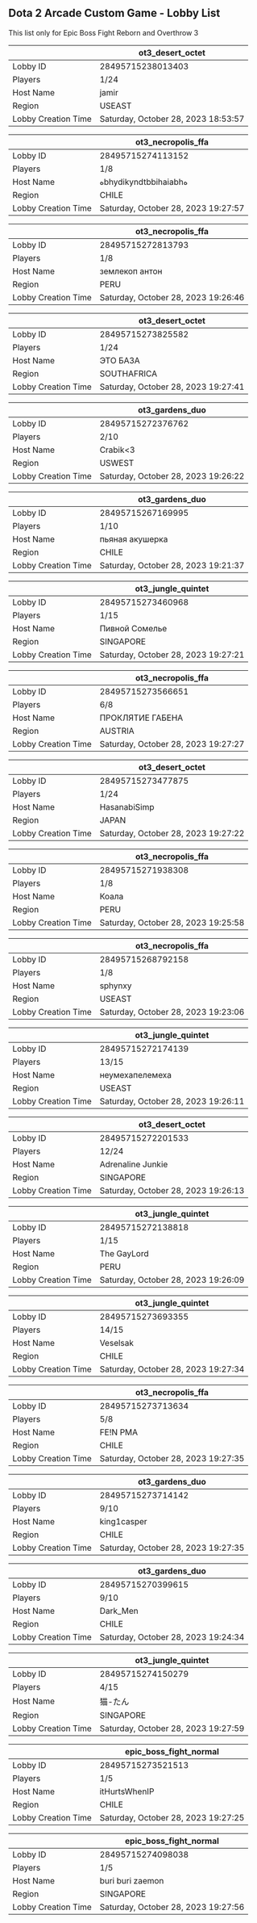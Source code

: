 ## Dota 2 Arcade Custom Game - Lobby List

This list only for Epic Boss Fight Reborn and Overthrow 3

|  | ot3_desert_octet |
| ------ | ------ |
| Lobby ID | 28495715238013403 |
| Players | 1/24 |
| Host Name | jamir |
| Region | USEAST |
| Lobby Creation Time | Saturday, October 28, 2023 18:53:57 |


|  | ot3_necropolis_ffa |
| ------ | ------ |
| Lobby ID | 28495715274113152 |
| Players | 1/8 |
| Host Name | ﻩbhydikyndtbbihaiabhﻩ |
| Region | CHILE |
| Lobby Creation Time | Saturday, October 28, 2023 19:27:57 |


|  | ot3_necropolis_ffa |
| ------ | ------ |
| Lobby ID | 28495715272813793 |
| Players | 1/8 |
| Host Name | землекоп антон |
| Region | PERU |
| Lobby Creation Time | Saturday, October 28, 2023 19:26:46 |


|  | ot3_desert_octet |
| ------ | ------ |
| Lobby ID | 28495715273825582 |
| Players | 1/24 |
| Host Name | ЭТО БАЗА |
| Region | SOUTHAFRICA |
| Lobby Creation Time | Saturday, October 28, 2023 19:27:41 |


|  | ot3_gardens_duo |
| ------ | ------ |
| Lobby ID | 28495715272376762 |
| Players | 2/10 |
| Host Name | Crabik<3 |
| Region | USWEST |
| Lobby Creation Time | Saturday, October 28, 2023 19:26:22 |


|  | ot3_gardens_duo |
| ------ | ------ |
| Lobby ID | 28495715267169995 |
| Players | 1/10 |
| Host Name | пьяная акушерка |
| Region | CHILE |
| Lobby Creation Time | Saturday, October 28, 2023 19:21:37 |


|  | ot3_jungle_quintet |
| ------ | ------ |
| Lobby ID | 28495715273460968 |
| Players | 1/15 |
| Host Name | Пивной Сомелье |
| Region | SINGAPORE |
| Lobby Creation Time | Saturday, October 28, 2023 19:27:21 |


|  | ot3_necropolis_ffa |
| ------ | ------ |
| Lobby ID | 28495715273566651 |
| Players | 6/8 |
| Host Name | ПРОКЛЯТИЕ ГАБЕНА |
| Region | AUSTRIA |
| Lobby Creation Time | Saturday, October 28, 2023 19:27:27 |


|  | ot3_desert_octet |
| ------ | ------ |
| Lobby ID | 28495715273477875 |
| Players | 1/24 |
| Host Name | HasanabiSimp |
| Region | JAPAN |
| Lobby Creation Time | Saturday, October 28, 2023 19:27:22 |


|  | ot3_necropolis_ffa |
| ------ | ------ |
| Lobby ID | 28495715271938308 |
| Players | 1/8 |
| Host Name | Коала |
| Region | PERU |
| Lobby Creation Time | Saturday, October 28, 2023 19:25:58 |


|  | ot3_necropolis_ffa |
| ------ | ------ |
| Lobby ID | 28495715268792158 |
| Players | 1/8 |
| Host Name | sphynxy |
| Region | USEAST |
| Lobby Creation Time | Saturday, October 28, 2023 19:23:06 |


|  | ot3_jungle_quintet |
| ------ | ------ |
| Lobby ID | 28495715272174139 |
| Players | 13/15 |
| Host Name | неумехапелемеха |
| Region | USEAST |
| Lobby Creation Time | Saturday, October 28, 2023 19:26:11 |


|  | ot3_desert_octet |
| ------ | ------ |
| Lobby ID | 28495715272201533 |
| Players | 12/24 |
| Host Name | Adrenaline Junkie |
| Region | SINGAPORE |
| Lobby Creation Time | Saturday, October 28, 2023 19:26:13 |


|  | ot3_jungle_quintet |
| ------ | ------ |
| Lobby ID | 28495715272138818 |
| Players | 1/15 |
| Host Name | The GayLord |
| Region | PERU |
| Lobby Creation Time | Saturday, October 28, 2023 19:26:09 |


|  | ot3_jungle_quintet |
| ------ | ------ |
| Lobby ID | 28495715273693355 |
| Players | 14/15 |
| Host Name | Veselsak |
| Region | CHILE |
| Lobby Creation Time | Saturday, October 28, 2023 19:27:34 |


|  | ot3_necropolis_ffa |
| ------ | ------ |
| Lobby ID | 28495715273713634 |
| Players | 5/8 |
| Host Name | FE!N PMA |
| Region | CHILE |
| Lobby Creation Time | Saturday, October 28, 2023 19:27:35 |


|  | ot3_gardens_duo |
| ------ | ------ |
| Lobby ID | 28495715273714142 |
| Players | 9/10 |
| Host Name | king1casper |
| Region | CHILE |
| Lobby Creation Time | Saturday, October 28, 2023 19:27:35 |


|  | ot3_gardens_duo |
| ------ | ------ |
| Lobby ID | 28495715270399615 |
| Players | 9/10 |
| Host Name | Dark_Men |
| Region | CHILE |
| Lobby Creation Time | Saturday, October 28, 2023 19:24:34 |


|  | ot3_jungle_quintet |
| ------ | ------ |
| Lobby ID | 28495715274150279 |
| Players | 4/15 |
| Host Name | 猫-たん |
| Region | SINGAPORE |
| Lobby Creation Time | Saturday, October 28, 2023 19:27:59 |


|  | epic_boss_fight_normal |
| ------ | ------ |
| Lobby ID | 28495715273521513 |
| Players | 1/5 |
| Host Name | itHurtsWhenIP |
| Region | CHILE |
| Lobby Creation Time | Saturday, October 28, 2023 19:27:25 |


|  | epic_boss_fight_normal |
| ------ | ------ |
| Lobby ID | 28495715274098038 |
| Players | 1/5 |
| Host Name | buri buri zaemon |
| Region | SINGAPORE |
| Lobby Creation Time | Saturday, October 28, 2023 19:27:56 |


